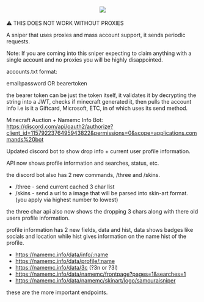 
<h1 align="center" class="icon">
  <a>
    <img src="https://avatars.githubusercontent.com/u/84757238?v=4"></img>
  </a>
</h1>

⚠️ THIS DOES NOT WORK WITHOUT PROXIES

A sniper that uses proxies and mass account support, it sends periodic requests.

Note: If you are coming into this sniper expecting to claim anything with a single account and no proxies you will be highly disappointed.

accounts.txt format:

email:password
OR
bearertoken

the bearer token can be just the token itself, it validates it by decrypting the string into a JWT, checks if minecraft generated it, then pulls the account info i.e is it a Giftcard, Microsoft, ETC, in of which uses its send method.

Minecraft Auction + Namemc Info Bot: https://discord.com/api/oauth2/authorize?client_id=1157922376495943822&permissions=0&scope=applications.commands%20bot

Updated discord bot to show drop info + current user profile information.

API now shows profile information and searches, status, etc.

the discord bot also has 2 new commands, /three and /skins.

- /three - send current cached 3 char list
- /skins - send a url to a image that will be parsed into skin-art format. (you apply via highest number to lowest)

the three char api also now shows the dropping 3 chars along with there old users profile information.

profile information has 2 new fields, data and hist, data shows badges like socials and location while hist gives information on the name hist of the profile.

- https://namemc.info/data/info/:name
- https://namemc.info/data/profile/:name
- https://namemc.info/data/3c (?3n or ?3l)
- https://namemc.info/data/namemc/frontpage?pages=1&searches=1
- https://namemc.info/data/namemc/skinart/logo/samouraisniper

these are the more important endpoints.
